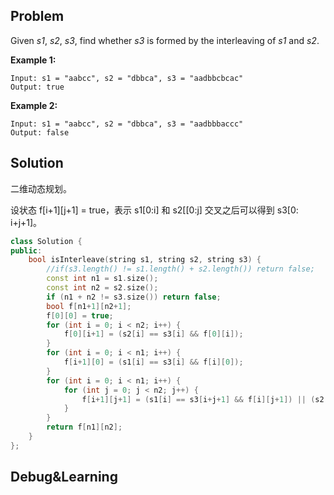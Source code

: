 ## Problem

Given *s1*, *s2*, *s3*, find whether *s3* is formed by the interleaving of *s1* and *s2*.

**Example 1:**

```
Input: s1 = "aabcc", s2 = "dbbca", s3 = "aadbbcbcac"
Output: true
```

**Example 2:**

```
Input: s1 = "aabcc", s2 = "dbbca", s3 = "aadbbbaccc"
Output: false
```



## Solution

二维动态规划。

设状态 f[i+1]\[j+1] = true，表示 s1[0:i] 和 s2[[0:j] 交叉之后可以得到 s3[0: i+j+1]。

```cpp
class Solution {
public:
    bool isInterleave(string s1, string s2, string s3) {
        //if(s3.length() != s1.length() + s2.length()) return false;
        const int n1 = s1.size();
        const int n2 = s2.size();
        if (n1 + n2 != s3.size()) return false;
        bool f[n1+1][n2+1];
        f[0][0] = true;
        for (int i = 0; i < n2; i++) {
            f[0][i+1] = (s2[i] == s3[i] && f[0][i]);
        }
        for (int i = 0; i < n1; i++) {
            f[i+1][0] = (s1[i] == s3[i] && f[i][0]);
        }
        for (int i = 0; i < n1; i++) {
            for (int j = 0; j < n2; j++) {
                f[i+1][j+1] = (s1[i] == s3[i+j+1] && f[i][j+1]) || (s2[j] == s3[i+j+1] && f[i+1][j]);  //状态转移方程
            }
        }
        return f[n1][n2];
    }
};
```



## Debug&Learning



